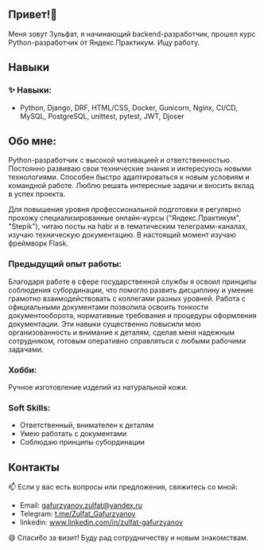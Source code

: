 ## Привет!👋

Меня зовут Зульфат, я начинающий backend-разработчик, прошел курс Python-разработчик от Яндекс.Практикум. Ищу работу.

## Навыки

### ✨ Навыки:
   - Python, Django, DRF, HTML/CSS, Docker, Gunicorn, Nginx, CI/CD, MySQL, PostgreSQL, unittest, pytest, JWT, Djoser

## Обо мне:
Python-разработчик с высокой мотивацией и ответственностью. Постоянно развиваю свои
технические знания и интересуюсь новыми технологиями. Способен быстро
адаптироваться к новым условиям и командной работе. Люблю решать интересные задачи
и вносить вклад в успех проекта.

Для повышения уровня профессиональной подготовки я регулярно прохожу
специализированные онлайн-курсы ("Яндекс.Практикум", "Stepik"), читаю посты на habr и
в тематическим телеграмм-каналах, изучаю техническую документацию. В настоящий
момент изучаю фреймворк Flask.

### Предыдущий опыт работы: 
Благодаря работе в сфере государственной службы я освоил принципы соблюдения субординации, что помогло развить
дисциплину и умение грамотно взаимодействовать с коллегами разных уровней.
Работа с официальными документами позволила освоить тонкости документооборота,
нормативные требования и процедуры оформления документации. Эти навыки
существенно повысили мою организованность и внимание к деталям, сделав меня
надежным сотрудником, готовым оперативно справляться с любыми рабочими задачами.

### Хобби: 
Ручное изготовление изделий из натуральной кожи.

### Soft Skills:
   - Ответственный, внимателен к деталям
   - Умею работать с документами
   - Соблюдаю принципы субординации

## Контакты

   📫 Если у вас есть вопросы или предложения, свяжитесь со мной:
   - Email: gafurzyanov.zulfat@yandex.ru
   - Telegram: [t.me/Zulfat_Gafurzyanov](https://t.me/Zulfat_Gafurzyanov)
   - linkedin: www.linkedin.com/in/zulfat-gafurzyanov

   😄 Спасибо за визит! Буду рад сотрудничеству и новым знакомствам.
